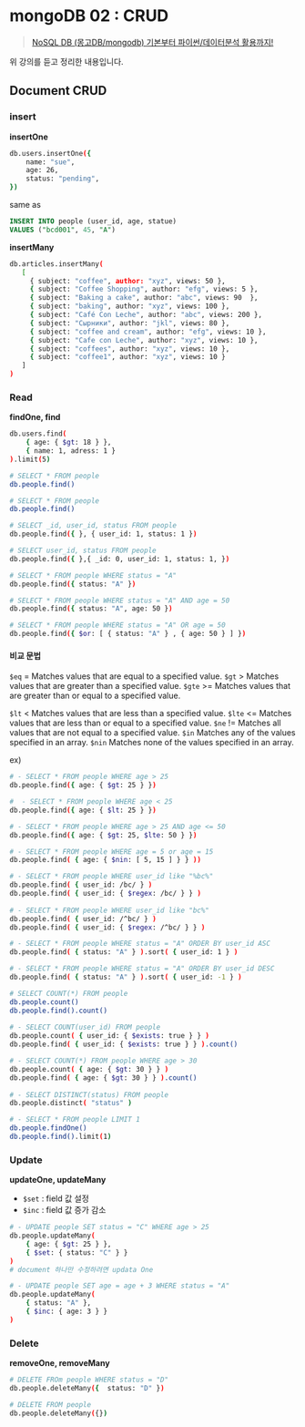 # mongoDB 02 : CRUD

>[NoSQL DB (몽고DB/mongodb) 기본부터 파이썬/데이터분석 활용까지!](https://www.inflearn.com/course/nosql-%ED%8C%8C%EC%9D%B4%EC%8D%AC-%EB%AA%BD%EA%B3%A0db-%EC%9E%94%EC%9E%AC%EB%AF%B8%EC%BD%94%EB%94%A9/dashboard)

위 강의를 듣고 정리한 내용입니다. 

## Document CRUD 

### insert 

**insertOne**

```bash
db.users.insertOne({
	name: "sue", 
	age: 26,
	status: "pending",
})
```

same as 

```sql
INSERT INTO people (user_id, age, statue) 
VALUES ("bcd001", 45, "A")
```

**insertMany**

```bash
db.articles.insertMany(
   [
     { subject: "coffee", author: "xyz", views: 50 },
     { subject: "Coffee Shopping", author: "efg", views: 5 },
     { subject: "Baking a cake", author: "abc", views: 90  },
     { subject: "baking", author: "xyz", views: 100 },
     { subject: "Café Con Leche", author: "abc", views: 200 },
     { subject: "Сырники", author: "jkl", views: 80 },
     { subject: "coffee and cream", author: "efg", views: 10 },
     { subject: "Cafe con Leche", author: "xyz", views: 10 },
     { subject: "coffees", author: "xyz", views: 10 },
     { subject: "coffee1", author: "xyz", views: 10 }
   ]
)
```

### Read 

**findOne, find**

```bash
db.users.find(
	{ age: { $gt: 18 } },
	{ name: 1, adress: 1 }
).limit(5)

# SELECT * FROM people
db.people.find() 

# SELECT * FROM people
db.people.find()

# SELECT _id, user_id, status FROM people
db.people.find({ }, { user_id: 1, status: 1 })

# SELECT user_id, status FROM people
db.people.find({ },{ _id: 0, user_id: 1, status: 1, }) 

# SELECT * FROM people WHERE status = "A"
db.people.find({ status: "A" })

# SELECT * FROM people WHERE status = "A" AND age = 50
db.people.find({ status: "A", age: 50 })

# SELECT * FROM people WHERE status = "A" OR age = 50
db.people.find({ $or: [ { status: "A" } , { age: 50 } ] })
```

#### 비교 문법

`$eq`     =    Matches values that are equal to a specified value.
`$gt`    >    Matches values that are greater than a specified value.
`$gte`    >=   Matches values that are greater than or equal to a specified value.

`$lt`     <    Matches values that are less than a specified value.
`$lte`    <=   Matches values that are less than or equal to a specified value.
`$ne`     !=   Matches all values that are not equal to a specified value.
`$in`          Matches any of the values specified in an array.
`$nin`         Matches none of the values specified in an array.

ex)

```bash
# - SELECT * FROM people WHERE age > 25
db.people.find({ age: { $gt: 25 } })

#  - SELECT * FROM people WHERE age < 25
db.people.find({ age: { $lt: 25 } })

# - SELECT * FROM people WHERE age > 25 AND age <= 50
db.people.find({ age: { $gt: 25, $lte: 50 } })

# - SELECT * FROM people WHERE age = 5 or age = 15
db.people.find( { age: { $nin: [ 5, 15 ] } } ))

# - SELECT * FROM people WHERE user_id like "%bc%"
db.people.find( { user_id: /bc/ } )
db.people.find( { user_id: { $regex: /bc/ } } )
                                               
# - SELECT * FROM people WHERE user_id like "bc%"
db.people.find( { user_id: /^bc/ } )
db.people.find( { user_id: { $regex: /^bc/ } } )

# - SELECT * FROM people WHERE status = "A" ORDER BY user_id ASC                                                   
db.people.find( { status: "A" } ).sort( { user_id: 1 } ) 

# - SELECT * FROM people WHERE status = "A" ORDER BY user_id DESC
db.people.find( { status: "A" } ).sort( { user_id: -1 } ) 

# SELECT COUNT(*) FROM people
db.people.count()
db.people.find().count()
                                      
# - SELECT COUNT(user_id) FROM people                                      
db.people.count( { user_id: { $exists: true } } )
db.people.find( { user_id: { $exists: true } } ).count()

# - SELECT COUNT(*) FROM people WHERE age > 30
db.people.count( { age: { $gt: 30 } } )
db.people.find( { age: { $gt: 30 } } ).count()
                              
# - SELECT DISTINCT(status) FROM people
db.people.distinct( "status" )

# - SELECT * FROM people LIMIT 1 
db.people.findOne()
db.people.find().limit(1)
```

### Update

**updateOne, updateMany**

- `$set` : field 값 설정 
- `$inc` : field 값 증가 감소

```bash
# - UPDATE people SET status = "C" WHERE age > 25
db.people.updateMany( 
	{ age: { $gt: 25 } }, 
	{ $set: { status: "C" } } 
)
# document 하나만 수정하려면 updata One

# - UPDATE people SET age = age + 3 WHERE status = "A"
db.people.updateMany( 
	{ status: "A" }, 
	{ $inc: { age: 3 } } 
)
```

### Delete 

**removeOne, removeMany**

```bash
# DELETE FROm people WHERE status = "D"
db.people.deleteMany({	status: "D" })

# DELETE FROM people
db.people.deleteMany({})
```


